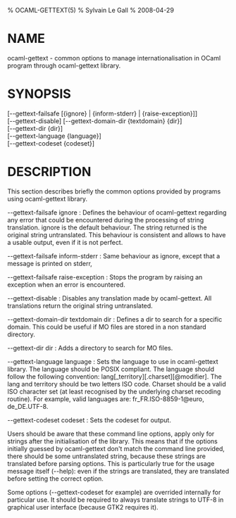 % OCAML-GETTEXT(5)
% Sylvain Le Gall
% 2008-04-29

# NAME

ocaml-gettext - common options to manage internationalisation in OCaml program
through ocaml-gettext library.

# SYNOPSIS

[--gettext-failsafe [{ignore} | {inform-stderr} | {raise-exception}]]<br>
[--gettext-disable] [--gettext-domain-dir {textdomain} {dir}]<br>
[--gettext-dir {dir}]<br>
[--gettext-language {language}]<br>
[--gettext-codeset {codeset}]

# DESCRIPTION

This section describes briefly the common options provided by programs using
ocaml-gettext library.

--gettext-failsafe ignore
:   Defines the behaviour of ocaml-gettext regarding any error that could be
    encountered during the processing of string translation.  ignore is the
    default behaviour. The string returned is the original string untranslated.
    This behaviour is consistent and allows to have a usable output, even if it
    is not perfect.

--gettext-failsafe inform-stderr
:   Same behaviour as ignore, except that a message is printed on stderr,

--gettext-failsafe raise-exception
:   Stops the program by raising an exception when an error is encountered.

--gettext-disable
:   Disables any translation made by ocaml-gettext. All translations return the
   original string untranslated.

--gettext-domain-dir textdomain dir
:   Defines a dir to search for a specific domain. This could be useful if MO
    files are stored in a non standard directory.

--gettext-dir dir
:   Adds a directory to search for MO files.

--gettext-language language
:   Sets the language to use in ocaml-gettext library. The language should be
    POSIX compliant. The language should follow the following convention:
    lang\[_territory]\[.charset]\[@modifier]. The lang and territory should be
    two letters ISO code. Charset should be a valid ISO character set (at least
    recognised by the underlying charset recoding routine). For example, valid
    languages are: fr_FR.ISO-8859-1@euro, de_DE.UTF-8.

--gettext-codeset codeset
:   Sets the codeset for output.

Users should be aware that these command line options, apply only for strings
after the initialisation of the library. This means that if the options
initially guessed by ocaml-gettext don't match the command line provided, there
should be some untranslated string, because these strings are translated before
parsing options. This is particularly true for the usage message itself
(--help): even if the strings are translated, they are translated before
setting the correct option.

Some options (--gettext-codeset for example) are overrided internally for
particular use. It should be required to always translate strings to UTF-8 in
graphical user interface (because GTK2 requires it).
